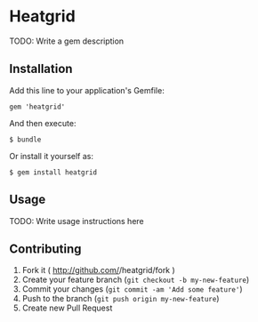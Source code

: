# Heatgrid

TODO: Write a gem description

## Installation

Add this line to your application's Gemfile:

    gem 'heatgrid'

And then execute:

    $ bundle

Or install it yourself as:

    $ gem install heatgrid

## Usage

TODO: Write usage instructions here

## Contributing

1. Fork it ( http://github.com/<my-github-username>/heatgrid/fork )
2. Create your feature branch (`git checkout -b my-new-feature`)
3. Commit your changes (`git commit -am 'Add some feature'`)
4. Push to the branch (`git push origin my-new-feature`)
5. Create new Pull Request
